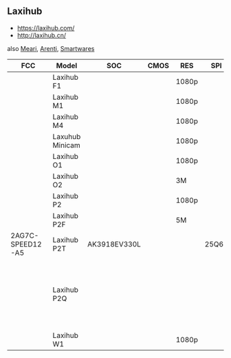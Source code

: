 Laxihub
-------
- https://laxihub.com/
- http://laxihub.cn/

also [Meari](meari.md), [Arenti](arenti.md), [Smartwares](smartwares.md)

| FCC              | Model           | SOC          | CMOS | RES   | SPI   | WIFI     | PAN | TILT | Link                                                                                                                                                                                                                      |
|------------------|-----------------|--------------|------|-------|-------|----------|-----|------|---------------------------------------------------------------------------------------------------------------------------------------------------------------------------------------------------------------------------|
|                  | Laxihub F1      |              |      | 1080p |       |          |     |      | https://laxihub.cn/product/outdoor-camera-f1/                                                                                                                                                                             |
|                  | Laxihub M1      |              |      | 1080p |       | 2.4 & 5  |     |      | https://laxihub.cn/product/indoor-camera-m1/                                                                                                                                                                              |
|                  | Laxihub M4      |              |      | 1080p |       | 2.4 & 5  |     |      | https://laxihub.cn/product/indoor-camera-m4/                                                                                                                                                                              |
|                  | Laxuhub Minicam |              |      | 1080p |       |          |     |      | https://laxihub.cn/product/minicam/                                                                                                                                                                                       |
|                  | Laxihub O1      |              |      | 1080p |       |          |     |      | https://laxihub.cn/product/outdoor-camera-o1/                                                                                                                                                                             |
|                  | Laxihub O2      |              |      | 3M    |       |          |     |      | https://laxihub.cn/product/outdoor-camera-o2/                                                                                                                                                                             |
|                  | Laxihub P2      |              |      | 1080p |       |          | 355 | 120  | https://laxihub.cn/product/indoor-camera-p2/                                                                                                                                                                              |
|                  | Laxihub P2F     |              |      | 5M    |       |          | 355 | 120  | https://laxihub.cn/product/indoor-camera-p2f/                                                                                                                                                                             |
| 2AG7C-SPEED12-A5 | Laxihub P2T     | AK3918EV330L |      |       | 25Q64 | ATBM6032 |     |      |                                                                                                                                                                                                                           |
|                  | Laxihub P2Q     |              |      |       |       |          |     |      | https://laxihub.com/products/arenti-5ghz-wifi-security-camera-indoor-4mp-plug-in-pet-dog-camera-with-phone-app-baby-home-cam-2-4g-5g-dual-band-ai-motion-detection-auto-tracking-2-way-talk-night-vision-works-with-alexa |     
|                  | Laxihub W1      |              |      | 1080p |       |          |     |      | https://laxihub.cn/product/battery-camera-w1/                                                                                                                                                                             |
